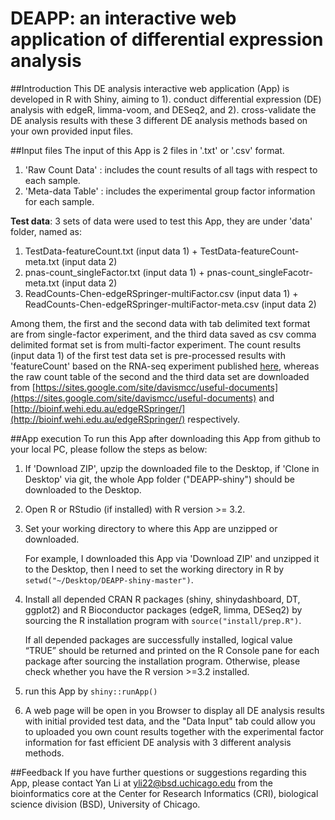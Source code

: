 # DEAPP: an interactive web application of differential expression analysis

##Introduction
This DE analysis interactive web application (App) is developed in R with Shiny, aiming to 1). conduct differential expression (DE) analysis with edgeR, limma-voom, and DESeq2, and 2). cross-validate the DE analysis results with these 3 different DE analysis methods based on your own provided input files.

##Input files
The input of this App is 2 files in '.txt' or '.csv' format.

1. 'Raw Count Data' : includes the count results of all tags with respect to each sample.  
2. 'Meta-data Table' : includes the experimental group factor information for each sample.

**Test data**: 3 sets of data were used to test this App, they are under 'data' folder, named as:

1. TestData-featureCount.txt (input data 1) + TestData-featureCount-meta.txt (input data 2)
2. pnas-count_singleFactor.txt (input data 1) + pnas-count_singleFacotr-meta.txt (input data 2)
3. ReadCounts-Chen-edgeRSpringer-multiFactor.csv (input data 1) + ReadCounts-Chen-edgeRSpringer-multiFactor-meta.csv (input data 2)

Among them, the first and the second data with tab delimited text format are from single-factor experiment, and the third data saved as csv comma delimited format set is from multi-factor experiment. The count results (input data 1) of the first test data set is pre-processed results with 'featureCount' based on the RNA-seq experiment published [here](http://journals.plos.org/plosone/article?id=10.1371/journal.pone.0031229), 
whereas the raw count table of the second and the third data set are downloaded from [https://sites.google.com/site/davismcc/useful-documents](https://sites.google.com/site/davismcc/useful-documents) and [http://bioinf.wehi.edu.au/edgeRSpringer/](http://bioinf.wehi.edu.au/edgeRSpringer/) respectively.

##App execution
To run this App after downloading this App from github to your local PC, please follow the steps as below:

1. If 'Download ZIP', upzip the downloaded file to the Desktop, if 'Clone in Desktop' via git, the whole App folder ("DEAPP-shiny") should be downloaded to the Desktop. 

2. Open R or RStudio (if installed) with R version >= 3.2.

3. Set your working directory to where this App are unzipped or downloaded. 

   For example, I downloaded this App via 'Download ZIP' and unzipped it to the Desktop, then I need to set the working directory in R by `setwd("~/Desktop/DEAPP-shiny-master")`.
   
4. Install all depended CRAN R packages (shiny, shinydashboard, DT, ggplot2) and R Bioconductor packages (edgeR, limma, DESeq2) by sourcing the R installation program with `source("install/prep.R")`. 

    If all depended packages are successfully installed, logical value “TRUE” should be returned and printed on the R Console pane for each package after sourcing the installation program. Otherwise, please check whether you have the R version >=3.2 installed.
    
5. run this App by `shiny::runApp()`

6. A web page will be open in you Browser to display all DE analysis results with initial provided test data, and the "Data Input" tab could allow you to uploaded you own count results together with the experimental factor information for fast efficient DE analysis with 3 different analysis methods.

##Feedback
If you have further questions or suggestions regarding this App, please contact Yan Li at yli22@bsd.uchicago.edu from the bioinformatics core at the Center for Research Informatics (CRI), biological science division (BSD), University of Chicago.
